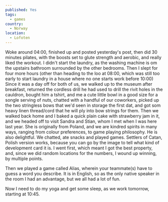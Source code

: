```yaml
---
published: Yes
tags:
  - games
country:
  - Norway
location:
  - Lofoten
---
```

Woke around 04:00, finished up and posted yesterday's post, then did 30 minutes pilates, with the boosts set to glute strength and aerobic, and really liked the workout. I didn't start the laundry, as the washing machine is om the upstairs bathroom  surrounded by the other bedrooms. 
Then I slept for four more hours (other than heading to the loo at 08:00, which was still too early to start laundry in a house where no one starts work before 10:00)
Since it was a day off for both of us, we walked up to the museum after breakfast, returned the cordless drill he had used to drill the rivit holes in the cauldron, bought him a tshirt, and me a cute little bowl in a good size for a songle serving of nuts, chatted with a handful of our coworkers, picked up the two stringless bows that we'd seen in storage the first dat, and got som heavy linen thread/cord that he will ply into bow strings for them. 
Then we walked back home and I baked a quick plain cake with strawberry jam in it, and we headed off to visit Sandra and Stian, whom I met when I was here last year.
She is originally from Poland, and we are kindred spirits in many ways, ranging from colour preferences, to game playing philosophy. He is also delightful. We chatted, ate snacks and played games.
Settlers of Catan, Polish version works, because you can go by the image to tell what kind of development card it is.  I went first, which meant I got the best property, and, since we did random locations for the numbers, I wound up winning, by multiple points.

Then we played a game called Alias, wherein your teammate(s) have to guess a word you describe. It is in English, so as the only native speaker in the room I had an advantage, but we all had a lot of fun.

Now I need to do my yoga and get some sleep, as we work tomorrow, starting at 10:45.
